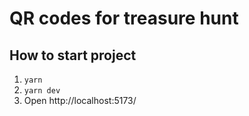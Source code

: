 # QR codes for treasure hunt

## How to start project
1. `yarn`
2. `yarn dev`
3. Open http://localhost:5173/
